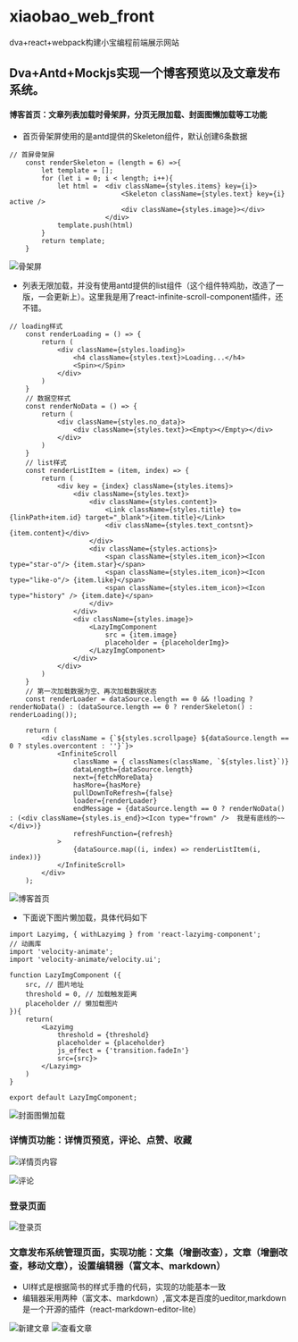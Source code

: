 # xiaobao_web_front
dva+react+webpack构建小宝编程前端展示网站
## Dva+Antd+Mockjs实现一个博客预览以及文章发布系统。
####  博客首页：文章列表加载时骨架屏，分页无限加载、封面图懒加载等工功能

- 首页骨架屏使用的是antd提供的Skeleton组件，默认创建6条数据
```
// 首屏骨架屏
    const renderSkeleton = (length = 6) =>{
        let template = [];
        for (let i = 0; i < length; i++){
            let html =  <div className={styles.items} key={i}>
                            <Skeleton className={styles.text} key={i} active />
                            <div className={styles.image}></div>
                        </div>
            template.push(html)
        }
        return template;
    }
```

![骨架屏](https://github.com/xiaobaobaincheng/xiaobao_web_front/tree/master/public/preview_img/1_1.png)

- 列表无限加载，并没有使用antd提供的list组件（这个组件特鸡肋，改造了一版，一会更新上）。这里我是用了react-infinite-scroll-component插件，还不错。
```
// loading样式
    const renderLoading = () => {
        return (
            <div className={styles.loading}>
                <h4 className={styles.text}>Loading...</h4>
                <Spin></Spin>
            </div>
        )
    }
    // 数据空样式
    const renderNoData = () => {
        return (
            <div className={styles.no_data}>
                <div className={styles.text}><Empty></Empty></div>
            </div>
        )
    }
    // list样式
    const renderListItem = (item, index) => {
        return (
            <div key = {index} className={styles.items}>
                <div className={styles.text}>
                    <div className={styles.content}>
                        <Link className={styles.title} to={linkPath+item.id} target="_blank">{item.title}</Link>
                        <div className={styles.text_contsnt}>{item.content}</div>
                    </div>
                    <div className={styles.actions}>
                        <span className={styles.item_icon}><Icon type="star-o"/> {item.star}</span>
                        <span className={styles.item_icon}><Icon type="like-o"/> {item.like}</span>
                        <span className={styles.item_icon}><Icon type="history" /> {item.date}</span>
                    </div>
                </div>
                <div className={styles.image}>
                    <LazyImgComponent 
                        src = {item.image}
                        placeholder = {placeholderImg}>
                    </LazyImgComponent>
                </div>
            </div>
        )
    }
    // 第一次加载数据为空、再次加载数据状态
    const renderLoader = dataSource.length == 0 && !loading ? renderNoData() : (dataSource.length == 0 ? renderSkeleton() : renderLoading());

    return (
        <div className = {`${styles.scrollpage} ${dataSource.length == 0 ? styles.overcontent : ''}`}>
            <InfiniteScroll
                className = { classNames(className, `${styles.list}`)}
                dataLength={dataSource.length}
                next={fetchMoreData}
                hasMore={hasMore}
                pullDownToRefresh={false}
                loader={renderLoader}
                endMessage = {dataSource.length == 0 ? renderNoData() : (<div className={styles.is_end}><Icon type="frown" />  我是有底线的~~</div>)}
                refreshFunction={refresh}
            >
                {dataSource.map((i, index) => renderListItem(i, index))}
            </InfiniteScroll>
        </div>
    );
```

![博客首页](https://github.com/xiaobaobaincheng/xiaobao_web_front/tree/master/public/preview_img/1.png)

- 下面说下图片懒加载，具体代码如下
```
import Lazyimg, { withLazyimg } from 'react-lazyimg-component';
// 动画库
import 'velocity-animate';
import 'velocity-animate/velocity.ui';

function LazyImgComponent ({
    src, // 图片地址
    threshold = 0, // 加载触发距离
    placeholder // 懒加载图片
}){
    return(
        <Lazyimg 
            threshold = {threshold}
            placeholder = {placeholder}
            js_effect = {'transition.fadeIn'}
            src={src}>
        </Lazyimg>
    )
}

export default LazyImgComponent;
```

![封面图懒加载](https://github.com/xiaobaobaincheng/xiaobao_web_front/tree/master/public/preview_img/1_2.png)

### 详情页功能：详情页预览，评论、点赞、收藏

![详情页内容](https://github.com/xiaobaobaincheng/xiaobao_web_front/tree/master/public/preview_img/2.png)

![评论](https://github.com/xiaobaobaincheng/xiaobao_web_front/tree/master/public/preview_img/2_1.png)

### 登录页面

![登录页](https://github.com/xiaobaobaincheng/xiaobao_web_front/tree/master/public/preview_img/3.png)

###  文章发布系统管理页面，实现功能：文集（增删改查），文章（增删改查，移动文章），设置编辑器（富文本、markdown）
- UI样式是根据简书的样式手撸的代码，实现的功能基本一致
- 编辑器采用两种（富文本、markdown）,富文本是百度的ueditor,markdown是一个开源的插件（react-markdown-editor-lite）

![新建文章](https://github.com/xiaobaobaincheng/xiaobao_web_front/tree/master/public/preview_img/5.png)
![查看文章](https://github.com/xiaobaobaincheng/xiaobao_web_front/tree/master/public/preview_img/4.png)